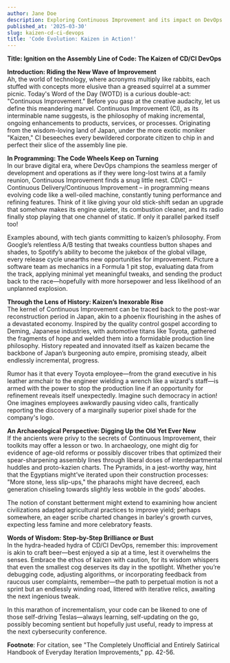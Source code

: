 ```yaml
---
author: Jane Doe
description: Exploring Continuous Improvement and its impact on DevOps.
published_at: '2025-03-30'
slug: kaizen-cd-ci-devops
title: 'Code Evolution: Kaizen in Action!'
---
```


**Title: Ignition on the Assembly Line of Code: The Kaizen of CD/CI DevOps**

**Introduction: Riding the New Wave of Improvement**  
Ah, the world of technology, where acronyms multiply like rabbits, each stuffed with concepts more elusive than a greased squirrel at a summer picnic. Today's Word of the Day (WOTD) is a curious double-act: "Continuous Improvement." Before you gasp at the creative audacity, let us define this meandering marvel. Continuous Improvement (CI), as its interminable name suggests, is the philosophy of making incremental, ongoing enhancements to products, services, or processes. Originating from the wisdom-loving land of Japan, under the more exotic moniker "Kaizen," CI beseeches every bewildered corporate citizen to chip in and perfect their slice of the assembly line pie.

**In Programming: The Code Wheels Keep on Turning**  
In our brave digital era, where DevOps champions the seamless merger of development and operations as if they were long-lost twins at a family reunion, Continuous Improvement finds a snug little nest. CD/CI – Continuous Delivery/Continuous Improvement – in programming means evolving code like a well-oiled machine, constantly tuning performance and refining features. Think of it like giving your old stick-shift sedan an upgrade that somehow makes its engine quieter, its combustion cleaner, and its radio finally stop playing that one channel of static. If only it parallel parked itself too!

Examples abound, with tech giants committing to kaizen’s philosophy. From Google’s relentless A/B testing that tweaks countless button shapes and shades, to Spotify’s ability to become the jukebox of the global village, every release cycle unearths new opportunities for improvement. Picture a software team as mechanics in a Formula 1 pit stop, evaluating data from the track, applying minimal yet meaningful tweaks, and sending the product back to the race—hopefully with more horsepower and less likelihood of an unplanned explosion.

**Through the Lens of History: Kaizen’s Inexorable Rise**  
The kernel of Continuous Improvement can be traced back to the post-war reconstruction period in Japan, akin to a phoenix flourishing in the ashes of a devastated economy. Inspired by the quality control gospel according to Deming, Japanese industries, with automotive titans like Toyota, gathered the fragments of hope and welded them into a formidable production line philosophy. History repeated and innovated itself as kaizen became the backbone of Japan’s burgeoning auto empire, promising steady, albeit endlessly incremental, progress. 

Rumor has it that every Toyota employee—from the grand executive in his leather armchair to the engineer wielding a wrench like a wizard's staff—is armed with the power to stop the production line if an opportunity for refinement reveals itself unexpectedly. Imagine such democracy in action! One imagines employees awkwardly pausing video calls, frantically reporting the discovery of a marginally superior pixel shade for the company's logo.

**An Archaeological Perspective: Digging Up the Old Yet Ever New**  
If the ancients were privy to the secrets of Continuous Improvement, their toolkits may offer a lesson or two. In archaeology, one might dig for evidence of age-old reforms or possibly discover tribes that optimized their spear-sharpening assembly lines through liberal doses of interdepartmental huddles and proto-kazien charts. The Pyramids, in a jest-worthy way, hint that the Egyptians might’ve iterated upon their construction processes: "More stone, less slip-ups," the pharaohs might have decreed, each generation chiseling towards slightly less wobble in the gods’ abodes.

The notion of constant betterment might extend to examining how ancient civilizations adapted agricultural practices to improve yield; perhaps somewhere, an eager scribe charted changes in barley's growth curves, expecting less famine and more celebratory feasts.

**Words of Wisdom: Step-by-Step Brilliance or Bust**  
In the hydra-headed hydra of CD/CI DevOps, remember this: improvement is akin to craft beer—best enjoyed a sip at a time, lest it overwhelms the senses. Embrace the ethos of kaizen with caution, for its wisdom whispers that even the smallest cog deserves its day in the spotlight. Whether you’re debugging code, adjusting algorithms, or incorporating feedback from raucous user complaints, remember—the path to perpetual motion is not a sprint but an endlessly winding road, littered with iterative relics, awaiting the next ingenious tweak.

In this marathon of incrementalism, your code can be likened to one of those self-driving Teslas—always learning, self-updating on the go, possibly becoming sentient but hopefully just useful, ready to impress at the next cybersecurity conference.

**Footnote**: For citation, see "The Completely Unofficial and Entirely Satirical Handbook of Everyday Iteration Improvements," pp. 42-56.